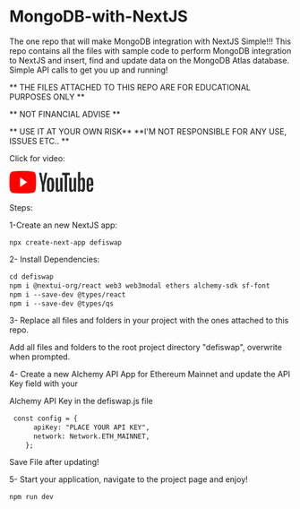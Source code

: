 # MongoDB-with-NextJS
The one repo that will make MongoDB integration with NextJS Simple!!! This repo contains all the files with sample code to perform MongoDB integration to NextJS and insert, find and update data on the MongoDB Atlas database. Simple API calls to get you up and running!


** THE FILES ATTACHED TO THIS REPO ARE FOR EDUCATIONAL PURPOSES ONLY **

** NOT FINANCIAL ADVISE **

** USE IT AT YOUR OWN RISK** **I'M NOT RESPONSIBLE FOR ANY USE, ISSUES ETC.. **
  
Click for video:

<a href="https://youtu.be/adD83Y38NS8" target="_blank"><img src="https://github.com/net2devcrypto/misc/blob/main/ytlogo2.png" width="150" height="40"></a> 

Steps:

1-Create an new NextJS app:

```shell
npx create-next-app defiswap
```

2- Install Dependencies:

```shell
cd defiswap
npm i @nextui-org/react web3 web3modal ethers alchemy-sdk sf-font
npm i --save-dev @types/react
npm i --save-dev @types/qs
```

3- Replace all files and folders in your project with the ones attached to this repo.

Add all files and folders to the root project directory "defiswap", overwrite when prompted.

4- Create a new Alchemy API App for Ethereum Mainnet and update the API Key field with your

Alchemy API Key in the defiswap.js file

```shell
 const config = {
      apiKey: "PLACE YOUR API KEY",
      network: Network.ETH_MAINNET,
    };
```

Save File after updating!


5- Start your application, navigate to the project page and enjoy!

```shell
npm run dev
```
